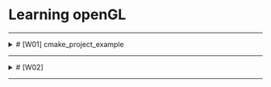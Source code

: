 # Learning openGL

---
<details>
  <summary># [W01] cmake_project_example</summary>

- I learned how to set up OpenGL on an M1 MacBook.
- CMake will be used for configuring and building projects.
- I will create a `CMakeLists.txt` file and configure and build the project using the command palette in VSCode.
- OpenGL will be compiled with Xcode (Apple supports OpenGL up to version 4.1).

## What should I learn this week?
In this chapter, I will set up my OpenGL environment on an M1 Mac running macOS.

I will use VSCode to progress in coding for graphics programming.

## Setup
Some extensions are needed in VSCode.

1. C/C++ extension.
2. ~~C/C++ Intellisense~~: Deprecated. It was merged into the C/C++ extension.
3. CMake.
4. CMake Tools.

## Compilation
On macOS, OpenGL has been officially deprecated. So, I will use OpenGL 3.3 to study computer graphics.
(I heard OpenGL 4.6 was released, but Apple supports only up to 4.1.)

Additionally, I need **Xcode** to compile OpenGL code.

## CMake
It surprised me! At 42 Seoul, I had to manually type all the `Makefile` commands to compile the source code and generate the executable file.
With CMake, it automatically creates the build directory and `Makefile` with just one action.

### CMakeLists.txt
This is a recipe to create the build directory. We can set the following points:

- Define build targets (e.g., `add_executable`, `add_library`).
- Set compiler options and link options.
- Find external libraries (`find_package`).
- Set installation rules.

In this chapter, I created a `CMakeLists.txt` like the one below:

```cmake
# Set minimum version of CMake
cmake_minimum_required(VERSION 3.14)

# Set variable PROJECT_NAME as cmake_project_example and specify C++ version
set(PROJECT_NAME cmake_project_example)
set(CMAKE_CXX_STANDARD 17)

# Define the project. The project() command sets the project name and language version.
project(${PROJECT_NAME})

# Add executable file for ${PROJECT_NAME} using src/main.cpp
add_executable(${PROJECT_NAME} src/main.cpp)
```

### Configuration & Build
In this class, I use the command palette for "CMake: Configure" and "CMake: Build".

1. **Configuration**  
   In this step, the `CMakeLists.txt` is processed, creating the build system (like a `Makefile`), and setting up the environment for the compiler, platform, etc.

2. **Build**  
   The sources are compiled, and object files are linked. All requested targets (libraries, executables, etc.) are built.

In our source code, `main.cpp`, we print "Hello, World!" to stdout. When we execute the built executable, we can see "Hello, World!" printed in the console.


</details>

---

<details>
<summary> # [W02] </summary>

## including external library by using cmake

## add GLFW DEPENDENCY 
- openGL is just an API for graphic. 
- it doesn't have a features like making window, creating and connect surface, and connecting keyboard, mouse on windnow.

for these utilities, we need **GLFW** library.
it will be included by cmake. It is easy to connect to our project.

### At cmake file to add external library dependency
<details><summary> Dependency.cmake file </summary>

```
# include on below means we want to add a external project.
# this time, include can help for us to use a ExternalProject_Add feature.
include(ExternalProejct)

# on below, setting the variables about dependency.
set(DEP_INSTALL_DIR ${PROJECT_BINARY_DIR}/install)
set(DEP_INCLUDE_DIR ${DEP_INSTALL_DIR}/include)
set(DEP_LIB_DIR ${DEP_INSTALL_DIR}/lib)

# ExternalProject_Add function make connection between our project and external git project. automatically external project will be made by cmake. and we also setting the cmake option of external project.

ExternalProject_Add(
	dep_glfw
	GIT_REPOSITORY "https://github.com/glfw/glfw.git"
	GIT_TAG "3.3.3"
	GIT_SHALLOW 1
	UPDATE_COMMAND ""
	PATCH_COMMAND ""
	TEST_COMMAND ""
	CMAKE_ARGS
		-DCMAKE_INSTALL_PREFIX=${DEP_INSTALL_DIR}
		-DGLFW_BIULD_EXAMPLES=OFF 
		-DGLFW_BUILD_TESTS=OFF
		-DGLFW_BUILD_DOCS=OFF # 해당 옵션들은 glfw 깃에 들어가서 CMakeLists.txt에 적혀있다. -D 플래그를 통해 해당 옵션들을 수정해주는것.
	)

# setting DEP_@@@@ variables as ${DEP_@@@@} + ###.
# adding dependency list and library file list.
set(DEP_LIST ${DEP_LIST} dep_glfw)
set(DEP_LIBS ${DEP_LIBS} glfw3)
```

</details>

if you want to include external libraries, Separate the cmake file CMakeLists.txt and Dependency.cmake. it will be more useful to control the external and the internal(my project).

above code is also typed in *dependency.cmake* file.

if the code separated to two files, you should include the external dependency on your CMakeLists.txt.

```
# On CMakeLists.txt, include dependency.cmake
include(Dependency.cmake)

# Setting the directories having headers, libraries.
# In order, 
# location of header files → set the headers that will be used for code by compiler.
# location of library → 링커가 필요한 라이브러리 파일을 찾을 수 있도록 지정.
# set using library → 실제로 컴파일할 때 링커가 참조할 라이브러리를 명시.
target_include_directories(${PROJECT_NAME} PUBLIC ${DEP_INCLUDE_DIR})
target_link_directories(${PROJECT_NAME} PUBLIC ${DEP_LIB_DIR})
target_link_libraries(${PROJECT_NAME} PUBLIC ${DEP_LIBS})
```

On CmakeLists.txt, we can set the information about window.

```

# glfw window setting information
set(WINDOW_NAME "Hello, OpenGL!")
set(WINDOW_WIDTH 960)
set(WINDOW_HEIGHT 540)

# it is same with "#define WINDOW_NAME "HELLO OPENGL"
# it replace to define macro.
target_compile_definitions(${PROJECT_NAME} PUBLIC
	WINDOW_NAME="${WINDOW_NAME}"
	WINDOW_WIDTH=${WINDOW_WIDTH}
	WINDOW_HEIGHT=${WINDOW_HEIGHT}
	)

# Dependency files (${DEP_LIST}) have to be built before the my project.
add_dependencies(${PROJECT_NAME} ${DEP_LIST})

```

as i mentioned, I've used macOS. it need to explicitly link the framework we need.

on dependency.cmake,

```
if (APPLE)
    find_library(COCOA_FRAMEWORK Cocoa)
    find_library(IOKIT_FRAMEWORK IOKit)
    find_library(COREFOUNDATION_FRAMEWORK CoreFoundation)

    target_link_libraries(${PROJECT_NAME} PUBLIC
        ${COCOA_FRAMEWORK}
        ${IOKIT_FRAMEWORK}
        ${COREFOUNDATION_FRAMEWORK}
		${OPENGL_FRAMEWORK}
    )
endif()
```

1. Cocoa:
- Framework for construction user interface.

2. IOKit:
- Framework for the work associated with hardware.
- interaction with external devices, Monitoring the hardware status.
- display, keyboard, mouse, etc.

3. CoreFoundation:
- Framework for low level data struction, and utilites.
- provide some tools like basic data type, string, date, collection(array, dictionary, etc.)
- It helps interaction between the other framework of macOS to provide various data types and algorithms.


## adding glad dependency
same above.

but, you need to include glad header former than glfw.
because glfw use the function pointer of glad, you should include glad for the loading of the openGL function pointer.


## Let's booting the window.

1. glfwInit()
it is the function that initialize glfw library.
The first step for using glfw.

2. glfwWindowHint()
this function gives information about window setting.
It makes window by using the hint we give delivered by glfwWindowHint().
It can contain the GLFW_CONTEXT_VERSION, openGL profile, forward_compat, etc.

3. glfwCreateWindow
Let's create the window we want.
the five parameters contain window width, height, name, etc.

4. glfwMakeContextCurrent()
it select the window that we want to work.
the window delivered by arguments. then the window will be selected current context.

5. gladLoadGLLoader()
This function load the openGL function to the process that delivered by argument.

acutally the function pointer that return the process address will be delivered.

after the gladLoadGLLoader(), we can use the openGL functions.

6. glfwWindowShouldClose()
this function return boolean data means the window should close.
we use this function to looping.

7. glfwPollEvents()
this function checked the event happened in window.
keyboard, mouse event can be polled.

8. glfwTerminate()
close the glfw library.

in this flow, we can add the functions for graphics.
- glClearColor(), glClear() : make the background as the color we choose.

- glfwSwapBuffers() : by using buffer swap, we can express the picture more smoothly

- glfwSetFramebufferSizeCallback()
- glfwSetKeyCallback()
: these callback functions will act on loops. the event happened, callback function activate and return something.

![callback function working](./attachedFiles/image.png)

- glViewport(0, 0, width, height)
this function set the window that will be draw. 
0, 0 means the left - down side point.
width, height means the window size.

if the window size was changed, glViewport should call to set the window again.

</details>

---
